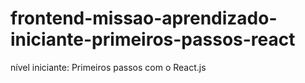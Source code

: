 # frontend-missao-aprendizado-iniciante-primeiros-passos-react
nível iniciante: Primeiros passos com o React.js
